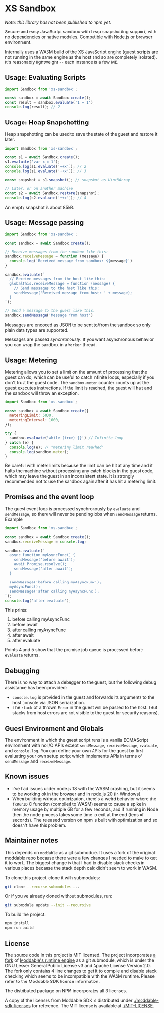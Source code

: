 # XS Sandbox

*Note: this library has not been published to npm yet.*

Secure and easy JavaScript sandbox with heap snapshotting support, with no dependencies or native modules. Compatible with Node.js or browser environment.

Internally uses a WASM build of the XS JavaScript engine (guest scripts are not running in the same engine as the host and so are completely isolated). It's reasonably lightweight -- each instance is a few MB.


## Usage: Evaluating Scripts

```js
import Sandbox from 'xs-sandbox';

const sandbox = await Sandbox.create();
const result = sandbox.evaluate('1 + 1');
console.log(result); // 2
```

## Usage: Heap Snapshotting

Heap snapshotting can be used to save the state of the guest and restore it later.

```js
import Sandbox from 'xs-sandbox';

const s1 = await Sandbox.create();
s1.evaluate('var x = 1');
console.log(s1.evaluate('++x')); // 2
console.log(s1.evaluate('++x')); // 3

const snapshot = s1.snapshot(); // snapshot as Uint8Array

// Later, or on another machine
const s2 = await Sandbox.restore(snapshot);
console.log(s2.evaluate('++x')); // 4
```

An empty snapshot is about 85kB.

## Usage: Message passing

```js
import Sandbox from 'xs-sandbox';

const sandbox = await Sandbox.create();

// Receive messages from the sandbox like this:
sandbox.receiveMessage = function (message) {
  console.log(`Received message from sandbox: ${message}`)
}

sandbox.evaluate(`
  // Receive messages from the host like this:
  globalThis.receiveMessage = function (message) {
    // Send messages to the host like this:
    sendMessage('Received message from host: ' + message);
  }
`);

// Send a message to the guest like this:
sandbox.sendMessage('Message from host');
```

Messages are encoded as JSON to be sent to/from the sandbox so only plain data types are supported.

Messages are passed *synchronously*. If you want asynchronous behavior you can wrap the sandbox in a `Worker` thread.

## Usage: Metering

Metering allows you to set a limit on the amount of processing that the guest can do, which can be useful to catch infinite loops, especially if you don't trust the guest code. The `sandbox.meter` counter counts up as the guest executes instructions. If the limit is reached, the guest will halt and the sandbox will throw an exception.

```js
import Sandbox from 'xs-sandbox';

const sandbox = await Sandbox.create({
  meteringLimit: 5000,
  meteringInterval: 1000,
});

try {
  sandbox.evaluate('while (true) {}') // Infinite loop
} catch (e) {
  console.log(e); // "metering limit reached"
  console.log(sandbox.meter);
}
```

Be careful with meter limits because the limit can be hit at any time and it halts the machine without processing any catch blocks in the guest code, which may leave the guest in an inconsistent state. It is strongly recommended not to use the sandbox again after it has hit a metering limit.



## Promises and the event loop

The guest event loop is processed synchronously by `evaluate` and `sendMessage`, so there will never be pending jobs when `sendMessage` returns. Example:

```js
import Sandbox from 'xs-sandbox';

const sandbox = await Sandbox.create();
sandbox.receiveMessage = console.log;

sandbox.evaluate(`
  async function myAsyncFunc() {
    sendMessage('before await');
    await Promise.resolve();
    sendMessage('after await');
  }

  sendMessage('before calling myAsyncFunc');
  myAsyncFunc();
  sendMessage('after calling myAsyncFunc');
`);
console.log('after evaluate');
```

This prints:

1. before calling myAsyncFunc
2. before await
3. after calling myAsyncFunc
4. after await
5. after evaluate

Points 4 and 5 show that the promise job queue is processed before `evaluate` returns.


## Debugging

There is no way to attach a debugger to the guest, but the following debug assistance has been provided:

- `console.log` is provided in the guest and forwards its arguments to the host console via JSON serialization.
- The `stack` of a thrown `Error` in the guest will be passed to the host. (But stacks from host errors are not visible to the guest for security reasons).


## Guest Environment and Globals

The environment in which the guest script runs is a vanilla ECMAScript environment with no I/O APIs except `sendMessage`, `receiveMessage`, `evaluate`, and `console.log`. You can define your own APIs for the guest by first evaluating your own setup script which implements APIs in terms of `sendMessage` and `receiveMessage`.


## Known issues

- I've had issues under node.js 18 with the WASM crashing, but it seems to be working ok in the browser and in node.js 20 (in Windows).
- When building without optimization, there's a weird behavior where the `fxRunID` C function (compiled to WASM) seems to cause a spike in memory usage by multiple GB for a few seconds, and if running in Node then the node process takes some time to exit at the end (tens of seconds). The released version on npm is built with optimization and so doesn't have this problem.


## Maintainer notes

This depends on `moddable` as a git submodule. It uses a fork of the original moddable repo because there were a few changes I needed to make to get it to work. The biggest change is that I had to disable stack checks in various places because the stack depth calc didn't seem to work in WASM.

To clone this project, clone it with submodules:

```sh
git clone --recurse-submodules ...
```

Or if you've already cloned without submodules, run:

```sh
git submodule update --init --recursive
```

To build the project:

```sh
npm install
npm run build
```


## License

The source code in this project is MIT licensed. The project incorporates [a fork](https://github.com/coder-mike/moddable) of [Moddable's runtime engine](https://github.com/Moddable-OpenSource/moddable) as a git submodule, which is under the GNU Lesser General Public License v3 and Apache License Version 2.0. The fork only contains 4 line changes to get it to compile and disable stack checking which seems to be incompatible with the WASM runtime. Please refer to the Moddable SDK license information.

The distributed package on NPM incorporates all 3 licenses.

A copy of the licenses from Moddable SDK is distributed under [./moddable-sdk-licenses](./moddable-sdk-licenses) for reference. The MIT license is available at [./MIT-LICENSE](./MIT-LICENSE).
